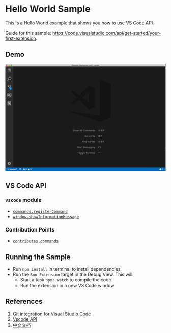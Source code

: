 # Hello World Sample

This is a Hello World example that shows you how to use VS Code API.

Guide for this sample: https://code.visualstudio.com/api/get-started/your-first-extension.

## Demo

![demo](demo.gif)

## VS Code API

### `vscode` module

- [`commands.registerCommand`](https://code.visualstudio.com/api/references/vscode-api#commands.registerCommand)
- [`window.showInformationMessage`](https://code.visualstudio.com/api/references/vscode-api#window.showInformationMessage)

### Contribution Points

- [`contributes.commands`](https://code.visualstudio.com/api/references/contribution-points#contributes.commands)

## Running the Sample

- Run `npm install` in terminal to install dependencies
- Run the `Run Extension` target in the Debug View. This will:
	- Start a task `npm: watch` to compile the code
	- Run the extension in a new VS Code window


## References
1. [Git integration for Visual Studio Code](https://github.com/microsoft/vscode/blob/main/extensions/git/README.md#git-integration-for-visual-studio-code)
2. [Vscode API](https://code.visualstudio.com/api/references/contribution-points#contributes.configuration)
3. [中文文档](https://liiked.github.io/VS-Code-Extension-Doc-ZH/#/working-with-extensions/bundling-extension)